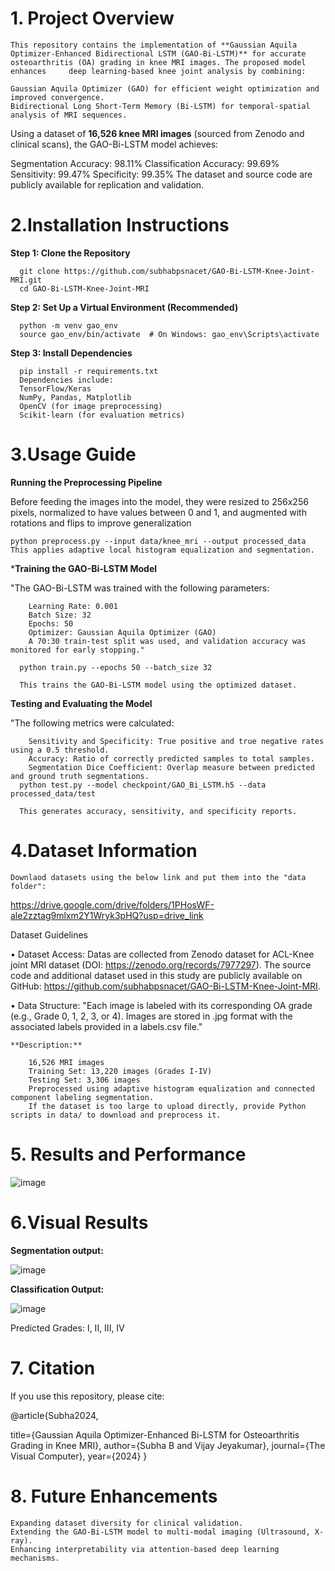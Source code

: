 # **1.** **Project Overview**

    This repository contains the implementation of **Gaussian Aquila Optimizer-Enhanced Bidirectional LSTM (GAO-Bi-LSTM)** for accurate osteoarthritis (OA) grading in knee MRI images. The proposed model enhances     deep learning-based knee joint analysis by combining:

    Gaussian Aquila Optimizer (GAO) for efficient weight optimization and improved convergence.
    Bidirectional Long Short-Term Memory (Bi-LSTM) for temporal-spatial analysis of MRI sequences.
    
Using a dataset of **16,526 knee MRI images** (sourced from Zenodo and clinical scans), the GAO-Bi-LSTM model achieves:

  Segmentation Accuracy: 98.11%
  Classification Accuracy: 99.69%
  Sensitivity: 99.47%
  Specificity: 99.35%
The dataset and source code are publicly available for replication and validation.

# **2**.**Installation Instructions**

   **Step 1: Clone the Repository**
  
      git clone https://github.com/subhabpsnacet/GAO-Bi-LSTM-Knee-Joint-MRI.git
      cd GAO-Bi-LSTM-Knee-Joint-MRI
  
  **Step 2: Set Up a Virtual Environment (Recommended)**
  
      python -m venv gao_env
      source gao_env/bin/activate  # On Windows: gao_env\Scripts\activate
  
  **Step 3: Install Dependencies**
  
      pip install -r requirements.txt
      Dependencies include:
      TensorFlow/Keras
      NumPy, Pandas, Matplotlib
      OpenCV (for image preprocessing)
      Scikit-learn (for evaluation metrics)

# **3**.**Usage Guide**

  **Running the Preprocessing Pipeline**

  Before feeding the images into the model, they were resized to 256x256 pixels, normalized to have values between 0 and 1, and augmented with rotations and flips to improve generalization
  
    python preprocess.py --input data/knee_mri --output processed_data
    This applies adaptive local histogram equalization and segmentation.

  
***Training the GAO-Bi-LSTM Model**

"The GAO-Bi-LSTM was trained with the following parameters:

        Learning Rate: 0.001
        Batch Size: 32
        Epochs: 50
        Optimizer: Gaussian Aquila Optimizer (GAO)
        A 70:30 train-test split was used, and validation accuracy was monitored for early stopping."

      python train.py --epochs 50 --batch_size 32
   
      This trains the GAO-Bi-LSTM model using the optimized dataset.
  
**Testing and Evaluating the Model**

"The following metrics were calculated:

        Sensitivity and Specificity: True positive and true negative rates using a 0.5 threshold.
        Accuracy: Ratio of correctly predicted samples to total samples.
        Segmentation Dice Coefficient: Overlap measure between predicted and ground truth segmentations.
      python test.py --model checkpoint/GAO_Bi_LSTM.h5 --data processed_data/test
    
      This generates accuracy, sensitivity, and specificity reports.

# **4.**Dataset Information****

    Downlaod datasets using the below link and put them into the "data folder":

https://drive.google.com/drive/folders/1PHosWF-ale2zztag9mlxm2Y1Wryk3pHQ?usp=drive_link
    
   Dataset Guidelines

•	Dataset Access:
Datas are collected from  Zenodo dataset for ACL-Knee joint MRI dataset (DOI: https://zenodo.org/records/7977297). The source code and additional dataset used in this study are publicly available on GitHub: https://github.com/subhabpsnacet/GAO-Bi-LSTM-Knee-Joint-MRI. 

•	Data Structure:
"Each image is labeled with its corresponding OA grade (e.g., Grade 0, 1, 2, 3, or 4). Images are stored in .jpg format with the associated labels provided in a labels.csv file."

    **Description:**

        16,526 MRI images
        Training Set: 13,220 images (Grades I-IV)
        Testing Set: 3,306 images
        Preprocessed using adaptive histogram equalization and connected component labeling segmentation.
        If the dataset is too large to upload directly, provide Python scripts in data/ to download and preprocess it.

# **5. Results and Performance**
   
![image](https://github.com/user-attachments/assets/1d1194d1-d068-45a9-9fce-a6e3cfff1381)

# **6.Visual Results**
**Segmentation output:**

![image](https://github.com/user-attachments/assets/2ce4df74-72ff-47ad-ac31-ddb1ada47591)


**Classification Output:**

![image](https://github.com/user-attachments/assets/e25e7884-8865-44d5-bd0e-b989854fc082)

Predicted Grades: I, II, III, IV

# **7. Citation**
If you use this repository, please cite:

@article{Subha2024,

  title={Gaussian Aquila Optimizer-Enhanced Bi-LSTM for Osteoarthritis Grading in Knee MRI},
  author={Subha B and Vijay Jeyakumar},
  journal={The Visual Computer},
  year={2024}
}

# **8. Future Enhancements**
    Expanding dataset diversity for clinical validation.
    Extending the GAO-Bi-LSTM model to multi-modal imaging (Ultrasound, X-ray).
    Enhancing interpretability via attention-based deep learning mechanisms.
